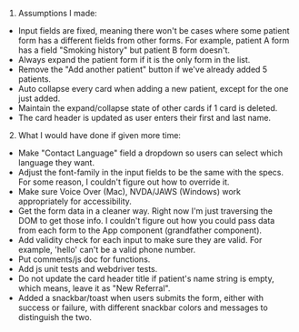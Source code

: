 1. Assumptions I made:
- Input fields are fixed, meaning there won't be cases where some patient form has a different fields from other forms. For example, patient A form has a field "Smoking history" but patient B form doesn't.
- Always expand the patient form if it is the only form in the list.
- Remove the "Add another patient" button if we've already added 5 patients.
- Auto collapse every card when adding a new patient, except for the one just added.
- Maintain the expand/collapse state of other cards if 1 card is deleted.
- The card header is updated as user enters their first and last name.

2. What I would have done if given more time:
- Make "Contact Language" field a dropdown so users can select which language they want.
- Adjust the font-family in the input fields to be the same with the specs. For some reason, I couldn't figure out how to override it.
- Make sure Voice Over (Mac), NVDA/JAWS (Windows) work appropriately for accessibility.
- Get the form data in a cleaner way. Right now I'm just traversing the DOM to get those info. I couldn't figure out how you could pass data from each form to the App component (grandfather component).
- Add validity check for each input to make sure they are valid. For example, 'hello' can't be a valid phone number. 
- Put comments/js doc for functions.
- Add js unit tests and webdriver tests.
- Do not update the card header title if patient's name string is empty, which means, leave it as "New Referral".
- Added a snackbar/toast when users submits the form, either with success or failure, with different snackbar colors and messages to distinguish the two.
